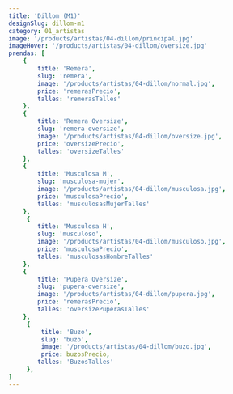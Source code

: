 ```yaml
---
title: 'Dillom (M1)'
designSlug: dillom-m1
category: 01_artistas
image: '/products/artistas/04-dillom/principal.jpg'
imageHover: '/products/artistas/04-dillom/oversize.jpg'
prendas: [
    {   
        title: 'Remera',
        slug: 'remera',          
        image: '/products/artistas/04-dillom/normal.jpg',
        price: 'remerasPrecio',
        talles: 'remerasTalles'
    },
    {
        title: 'Remera Oversize',
        slug: 'remera-oversize',
        image: '/products/artistas/04-dillom/oversize.jpg',
        price: 'oversizePrecio',
        talles: 'oversizeTalles'
    },
    {
        title: 'Musculosa M',
        slug: 'musculosa-mujer',
        image: '/products/artistas/04-dillom/musculosa.jpg',
        price: 'musculosaPrecio',
        talles: 'musculosasMujerTalles'
    },
     {
        title: 'Musculosa H',
        slug: 'musculoso',
        image: '/products/artistas/04-dillom/musculoso.jpg',
        price: 'musculosaPrecio',
        talles: 'musculosasHombreTalles'
    },
    {
        title: 'Pupera Oversize',
        slug: 'pupera-oversize',
        image: '/products/artistas/04-dillom/pupera.jpg',
        price: 'remerasPrecio',
        talles: 'oversizePuperasTalles'
    },
     {
         title: 'Buzo',
         slug: 'buzo',
         image: '/products/artistas/04-dillom/buzo.jpg',
         price: buzosPrecio,
        talles: 'BuzosTalles'
     },
]
---
```

